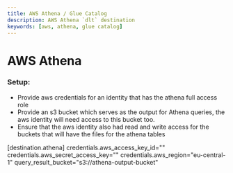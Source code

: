 ```yaml
---
title: AWS Athena / Glue Catalog
description: AWS Athena `dlt` destination
keywords: [aws, athena, glue catalog]
---
```


# AWS Athena

### Setup:
* Provide aws credentials for an identity that has the athena full access role
* Provide an s3 bucket which serves as the output for Athena queries, the aws identity will need access to this bucket too.
* Ensure that the aws identity also had read and write access for the buckets that will have the files for the athena tables


[destination.athena]
credentials.aws_access_key_id=""
credentials.aws_secret_access_key=""
credentials.aws_region="eu-central-1"
query_result_bucket="s3://athena-output-bucket"
